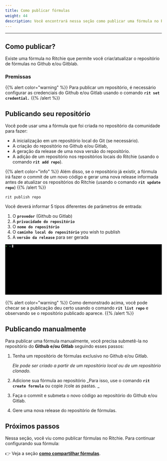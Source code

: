 ```yaml
---
title: Como publicar fórmulas
weight: 44
description: Você encontrará nessa seção como publicar uma fórmula no Ritchie.
---
```


---

## Como publicar?

Existe uma fórmula no Ritchie que permite você criar/atualizar o repositório de fórmulas no Github e/ou Gitblab. 

### Premissas

{{% alert color="warning" %}}
Para publicar um repositório, é necessário configurar as credenciais do Github e/ou Gitlab usando o comando **`rit set credential.`**
{{% /alert %}}

## Publicando seu repositório

Você pode usar uma a fórmula que foi criada no repositório da comunidade para fazer:

* A inicialização em um repositório local do Git \(se necessário\). 
* A criação do repositório no Github e/ou Gitlab,
* A geração da release de uma nova versão do repositório. 
* A adição de um repositório nos repositórios locais do Ritchie \(usando o comando **`rit add repo`**\). 

{{% alert color="info" %}}
Além disso, se o repositório já existir, a fórmula irá fazer o commit de um novo código e gerar uma nova release informada antes de atualizar os repositórios do Ritchie \(usando o comando **`rit update repo`**\)
{{% /alert %}}

```text
rit publish repo
```

Você deverá informar 5 tipos diferentes de parâmetros de entrada:

1. O **`provedor`** \(Github ou Gitlab\)
2. A **`privacidade do repositório`**
3. O **`nome do repositório`**
4. O **`caminho local do repositório`** you wish to publish
5. A **`versão da release`** para ser gerada

![](/docs/rit-publish-repo.gif)

{{% alert color="warning" %}}
Como demonstrado acima, você pode checar se a publicação deu certo usando o comando **`rit list repo`** e observando se o repositório publicado aparece.
{{% /alert %}}

## Publicando manualmente

Para publicar uma fórmula manualmente, você precisa submetê-la no repositório do  **Github e/ou Gitlab** seguindo esses passos:

1. Tenha um repositório de fórmulas exclusivo no Github e/ou Gitlab.

   _Ele pode ser criado a partir de um repositório local ou de um repositório clonado._  

2. Adicione sua fórmula ao repositório  _Para isso, use o comando **`rit create formula`** ou copie /cole as pastas. _
3. Faça o commit e submeta o novo código ao repositório do Github e/ou Gitlab. 
4. Gere uma nova release do repositório de fórmulas. 

## Próximos passos

Nessa seção, você viu como publicar fórmulas no Ritchie. Para continuar configurando sua fórmula: 

👉 Veja a seção [**como compartilhar fórmulas**](/docs-ritchie/pt-br/tutoriais/fórmulas/como-compartilhar-fórmulas/).
